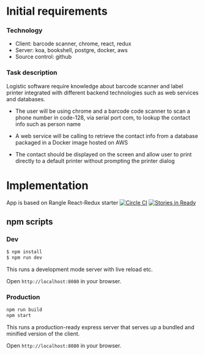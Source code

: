 # Initial requirements

### Technology
- Client: barcode scanner, chrome, react, redux
- Server: koa, bookshell, postgre, docker, aws
- Source control: github

### Task description

Logistic software require knowledge about barcode scanner and label printer integrated with different 
backend technologies such as web services and databases.

- The user will be using chrome and a barcode code scanner to scan a phone number in code-128, 
via serial port com, to lookup the contact info such as person name

- A web service will be calling to retrieve the contact info from a database packaged in a Docker image hosted on AWS

- The contact should be displayed on the screen and allow user to print directly to a default printer without prompting the printer dialog

# Implementation

App is based on Rangle React-Redux starter
[![Circle CI](https://circleci.com/gh/rangle/react-redux-starter.svg?style=svg)](https://circleci.com/gh/rangle/react-redux-starter) [![Stories in Ready](https://badge.waffle.io/rangle/rangle-starter.png?label=ready&title=Ready)](https://waffle.io/rangle/rangle-starter)


## npm scripts

### Dev
```bash
$ npm install
$ npm run dev
```

This runs a development mode server with live reload etc.

Open `http://localhost:8080` in your browser.

### Production

```bash
npm run build
npm start
```

This runs a production-ready express server that serves up a bundled and
minified version of the client.

Open `http://localhost:8080` in your browser.
